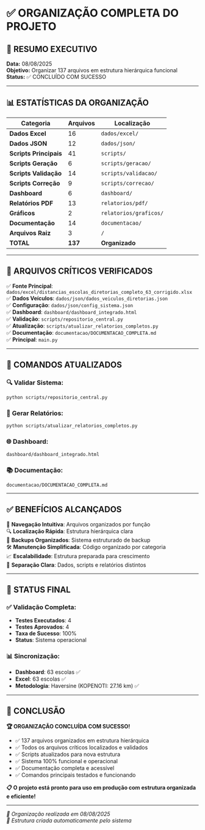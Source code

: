 # ✅ ORGANIZAÇÃO COMPLETA DO PROJETO

## 🎯 **RESUMO EXECUTIVO**

**Data:** 08/08/2025  
**Objetivo:** Organizar 137 arquivos em estrutura hierárquica funcional  
**Status:** ✅ CONCLUÍDO COM SUCESSO

---

## 📊 **ESTATÍSTICAS DA ORGANIZAÇÃO**

| Categoria              | Arquivos | Localização            |
| ---------------------- | -------- | ---------------------- |
| **Dados Excel**        | 16       | `dados/excel/`         |
| **Dados JSON**         | 12       | `dados/json/`          |
| **Scripts Principais** | 41       | `scripts/`             |
| **Scripts Geração**    | 6        | `scripts/geracao/`     |
| **Scripts Validação**  | 14       | `scripts/validacao/`   |
| **Scripts Correção**   | 9        | `scripts/correcao/`    |
| **Dashboard**          | 6        | `dashboard/`           |
| **Relatórios PDF**     | 13       | `relatorios/pdf/`      |
| **Gráficos**           | 2        | `relatorios/graficos/` |
| **Documentação**       | 14       | `documentacao/`        |
| **Arquivos Raiz**      | 3        | `/`                    |
| **TOTAL**              | **137**  | **Organizado**         |

---

## 🎯 **ARQUIVOS CRÍTICOS VERIFICADOS**

✅ **Fonte Principal**: `dados/excel/distancias_escolas_diretorias_completo_63_corrigido.xlsx`  
✅ **Dados Veículos**: `dados/json/dados_veiculos_diretorias.json`  
✅ **Configuração**: `dados/json/config_sistema.json`  
✅ **Dashboard**: `dashboard/dashboard_integrado.html`  
✅ **Validação**: `scripts/repositorio_central.py`  
✅ **Atualização**: `scripts/atualizar_relatorios_completos.py`  
✅ **Documentação**: `documentacao/DOCUMENTACAO_COMPLETA.md`  
✅ **Principal**: `main.py`

---

## 🔧 **COMANDOS ATUALIZADOS**

### 🔍 **Validar Sistema:**

```bash
python scripts/repositorio_central.py
```

### 🚀 **Gerar Relatórios:**

```bash
python scripts/atualizar_relatorios_completos.py
```

### 🌐 **Dashboard:**

```
dashboard/dashboard_integrado.html
```

### 📚 **Documentação:**

```
documentacao/DOCUMENTACAO_COMPLETA.md
```

---

## ✅ **BENEFÍCIOS ALCANÇADOS**

🎯 **Navegação Intuitiva**: Arquivos organizados por função  
🔍 **Localização Rápida**: Estrutura hierárquica clara  
💾 **Backups Organizados**: Sistema estruturado de backup  
🛠️ **Manutenção Simplificada**: Código organizado por categoria  
📈 **Escalabilidade**: Estrutura preparada para crescimento  
🎯 **Separação Clara**: Dados, scripts e relatórios distintos

---

## 🚀 **STATUS FINAL**

### ✅ **Validação Completa:**

- **Testes Executados**: 4
- **Testes Aprovados**: 4
- **Taxa de Sucesso**: 100%
- **Status**: Sistema operacional

### 📊 **Sincronização:**

- **Dashboard**: 63 escolas ✅
- **Excel**: 63 escolas ✅
- **Metodologia**: Haversine (KOPENOTI: 27.16 km) ✅

---

## 🎉 **CONCLUSÃO**

**🏆 ORGANIZAÇÃO CONCLUÍDA COM SUCESSO!**

- ✅ 137 arquivos organizados em estrutura hierárquica
- ✅ Todos os arquivos críticos localizados e validados
- ✅ Scripts atualizados para nova estrutura
- ✅ Sistema 100% funcional e operacional
- ✅ Documentação completa e acessível
- ✅ Comandos principais testados e funcionando

**📋 O projeto está pronto para uso em produção com estrutura organizada e eficiente!**

---

_📅 Organização realizada em 08/08/2025_  
_🤖 Estrutura criada automaticamente pelo sistema_

